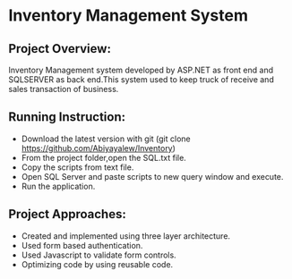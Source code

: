 # Inventory Management System

## Project Overview:
 
 Inventory Management system developed by ASP.NET as front end and SQLSERVER as back end.This system   used to keep truck of receive and sales transaction of business.

## Running Instruction:

 * Download the latest version with git (git clone   https://github.com/Abiyayalew/Inventory)    
 * From the project folder,open the SQL.txt file. 
 * Copy the scripts from text file.
 * Open SQL Server  and paste scripts to new query window and execute.
 * Run the application.


## Project Approaches:
 
 *	 Created and implemented using three layer architecture.
 *	 Used form based authentication. 
 *	 Used Javascript to validate form controls.
 *	 Optimizing code by using reusable code.


 
















